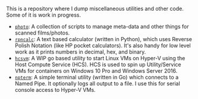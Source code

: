 This is a repository where I dump miscellaneous utilities and other
code. Some of it is work in progress.

- [`photo`](./photo): A collection of scripts to manage meta-data and
  other things for scanned films/photos.
- [`rpncalc`](./rpncalc): A text based calculator (written in Python),
  which uses Reverse Polish Notation (like HP pocket
  calculators). It's also handy for low level work as it prints
  numbers in decimal, hex, and binary.
- [`hcsvm`](./win-hcsvm): A WIP go based utility to start Linux VMs on
  Hyper-V using the Host Compute Service (HCS). HCS is used to spin up
  Utility/Service VMs for containers on Windows 10 Pro and Windows
  Server 2016.
- [`npterm`](./win-npterm): A simple terminal utility (written in Go)
  which connects to a Named Pipe. It optionally logs all output to a
  file. I use this for serial console access to Hyper-V VMs.
  

